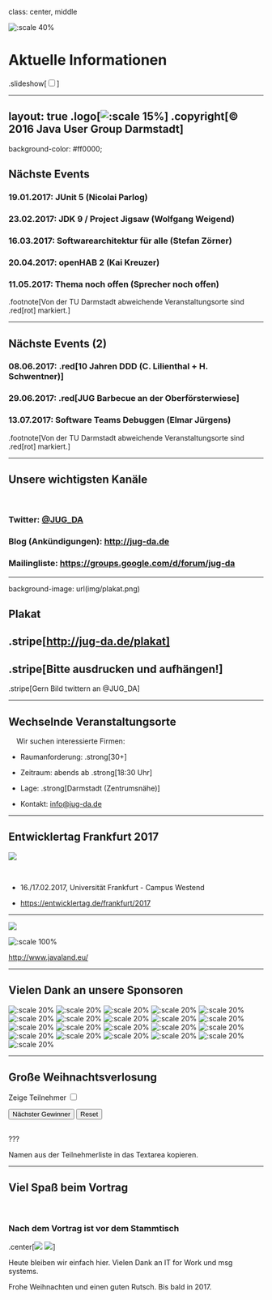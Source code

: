 class: center, middle

![:scale 40%](img/logo_rund.png)

# Aktuelle Informationen
.slideshow[<input id="autoSlideshow" type="checkbox" title="Auto Slideshow" />]

---
layout: true
.logo[![:scale 15%](img/logo_rund.png)]
.copyright[&copy; 2016 Java User Group Darmstadt]
---
background-color: #ff0000;

## Nächste Events

### **19.01.2017**: JUnit 5 (Nicolai Parlog)
### **23.02.2017**: JDK 9 / Project Jigsaw (Wolfgang Weigend)
### **16.03.2017**: Softwarearchitektur für alle (Stefan Zörner)
### **20.04.2017**: openHAB 2 (Kai Kreuzer)
### **11.05.2017**: Thema noch offen (Sprecher noch offen)

.footnote[Von der TU Darmstadt abweichende Veranstaltungsorte sind .red[rot] markiert.]

---

## Nächste Events (2)

### **08.06.2017**: .red[10 Jahren DDD (C. Lilienthal + H. Schwentner)]
### **29.06.2017**: .red[JUG Barbecue an der Oberförsterwiese]
### **13.07.2017**: Software Teams Debuggen (Elmar Jürgens)

.footnote[Von der TU Darmstadt abweichende Veranstaltungsorte sind .red[rot] markiert.]

---

## Unsere wichtigsten Kanäle

&nbsp;
### **Twitter**: [@JUG_DA](https://twitter.com/jug_da)

### **Blog** (Ankündigungen): http://jug-da.de

### **Mailingliste**: https://groups.google.com/d/forum/jug-da

---

background-image: url(img/plakat.png)

## Plakat

.stripe[http://jug-da.de/plakat]
--
.stripe[Bitte ausdrucken und aufhängen!]
--
.stripe[Gern Bild twittern an @JUG_DA]

---

## Wechselnde Veranstaltungsorte

&nbsp;
&nbsp;
Wir suchen interessierte Firmen:

- Raumanforderung: .strong[30+]

- Zeitraum: abends ab .strong[18:30 Uhr]

- Lage: .strong[Darmstadt (Zentrumsnähe)]

- Kontakt: info@jug-da.de

---

## Entwicklertag Frankfurt 2017

![](img/entwicklertag.png)

&nbsp;
- 16./17.02.2017, Universität Frankfurt - Campus Westend

- https://entwicklertag.de/frankfurt/2017

---

![](img/javaland.gif)

![:scale 100%](img/javaland_ijug.png)

http://www.javaland.eu/

---

## Vielen Dank an unsere Sponsoren

![:scale 20%](img/sponsors/tud.png)
![:scale 20%](img/sponsors/sus.png)
![:scale 20%](img/sponsors/idea.png)
![:scale 20%](img/sponsors/dpunkt.png)
![:scale 20%](img/sponsors/oreilly.png)
![:scale 20%](img/sponsors/epress.png)
![:scale 20%](img/sponsors/mitp.png)
![:scale 20%](img/sponsors/hanser.png)
![:scale 20%](img/sponsors/accso.png)
![:scale 20%](img/sponsors/axxessio.png)
![:scale 20%](img/sponsors/msg.png)
![:scale 20%](img/sponsors/itforwork.png)
![:scale 20%](img/sponsors/rheinwerk.png)
![:scale 20%](img/sponsors/sigs.png)
![:scale 20%](img/sponsors/innoq.png)
![:scale 20%](img/sponsors/nterra.png)
![:scale 20%](img/sponsors/cosee.png)
![:scale 20%](img/sponsors/telekom.png)
![:scale 20%](img/sponsors/entwicklertag.png)
![:scale 20%](img/sponsors/gi.png)
![:scale 20%](img/sponsors/qaware.png)

---

## Große Weihnachtsverlosung

<label for="showAttendees">Zeige Teilnehmer <input id="showAttendees" type="checkbox" title="Zeige Teilnehmer" /></label>

<textarea id="attendees" style="display:none;" rows="10" cols="40" onClick="resizeLotteryInput(false);" onBlur="resizeLotteryInput(true);">
Gerd
Jan
Jörn
Marcel
Niko
Sebastian
Falk</textarea>

<div>
    <button onClick="nextWinner()">Nächster Gewinner</button>
    <button onClick="resetLottery()">Reset</button>
</div>

<h2 id="winner" style="color:red"></h2>

???

Namen aus der Teilnehmerliste in das Textarea kopieren.

---

## Viel Spaß beim Vortrag

&nbsp;

### Nach dem Vortrag ist vor dem Stammtisch

.center[![](img/sponsors/itforwork.png) ![](img/sponsors/msg.png)]

Heute bleiben wir einfach hier. Vielen Dank an IT for Work und msg systems.

Frohe Weihnachten und einen guten Rutsch. Bis bald in 2017.
